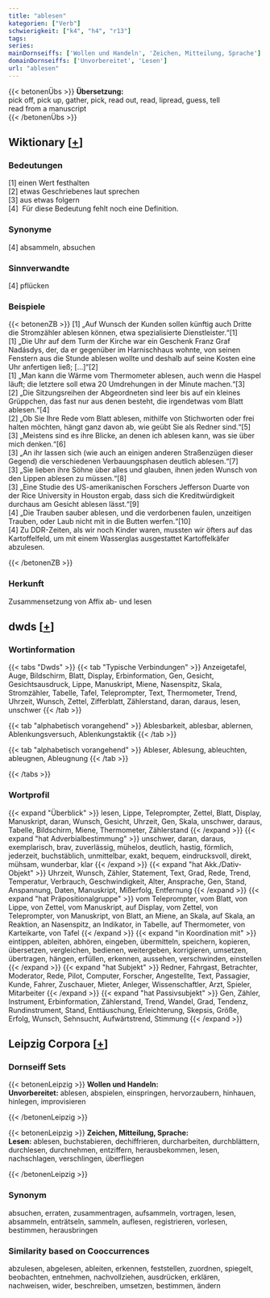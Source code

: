 ```yaml
---
title: "ablesen"
kategorien: ["Verb"]
schwierigkeit: ["k4", "h4", "r13"]
tags:
series:
mainDornseiffs: ['Wollen und Handeln', 'Zeichen, Mitteilung, Sprache']
domainDornseiffs: ['Unvorbereitet', 'Lesen']
url: "ablesen"
---
```


{{< betonenÜbs >}}
**Übersetzung:**  
pick off, pick up, gather, pick, read out, read, lipread, guess, tell  
read from a manuscript  
{{< /betonenÜbs >}}

## Wiktionary [[+](https://de.wiktionary.org/wiki/ablesen)]

### Bedeutungen
[1] einen Wert festhalten  
[2] etwas Geschriebenes laut sprechen  
[3] aus etwas folgern  
[4]  Für diese Bedeutung fehlt noch eine Definition.  

### Synonyme
[4] absammeln, absuchen  

### Sinnverwandte
[4] pflücken  

### Beispiele
{{< betonenZB >}}
[1] „Auf Wunsch der Kunden sollen künftig auch Dritte die Stromzähler ablesen können, etwa spezialisierte Dienstleister.“[1]  
[1] „Die Uhr auf dem Turm der Kirche war ein Geschenk Franz Graf Nadásdys, der, da er gegenüber im Harnischhaus wohnte, von seinen Fenstern aus die Stunde ablesen wollte und deshalb auf seine Kosten eine Uhr anfertigen ließ; […]“[2]  
[1] „Man kann die Wärme vom Thermometer ablesen, auch wenn die Haspel läuft; die letztere soll etwa 20 Umdrehungen in der Minute machen.“[3]  
[2] „Die Sitzungsreihen der Abgeordneten sind leer bis auf ein kleines Grüppchen, das fast nur aus denen besteht, die irgendetwas vom Blatt ablesen.“[4]  
[2] „Ob Sie Ihre Rede vom Blatt ablesen, mithilfe von Stichworten oder frei halten möchten, hängt ganz davon ab, wie geübt Sie als Redner sind.“[5]  
[3] „Meistens sind es ihre Blicke, an denen ich ablesen kann, was sie über mich denken.“[6]  
[3] „An ihr lassen sich (wie auch an einigen anderen Straßenzügen dieser Gegend) die verschiedenen Verbauungsphasen deutlich ablesen.“[7]  
[3] „Sie lieben ihre Söhne über alles und glauben, ihnen jeden Wunsch von den Lippen ablesen zu müssen.“[8]  
[3] „Eine Studie des US-amerikanischen Forschers Jefferson Duarte von der Rice University in Houston ergab, dass sich die Kreditwürdigkeit durchaus am Gesicht ablesen lässt.“[9]  
[4] „Die Trauben sauber ablesen, und die verdorbenen faulen, unzeitigen Trauben, oder Laub nicht mit in die Butten werfen.“[10]  
[4] Zu DDR-Zeiten, als wir noch Kinder waren, mussten wir öfters auf das Kartoffelfeld, um mit einem Wasserglas ausgestattet Kartoffelkäfer abzulesen.  

{{< /betonenZB >}}
### Herkunft
Zusammensetzung von Affix ab- und lesen  



## dwds [[+](https://www.dwds.de/wb/ablesen)]

### Wortinformation
{{< tabs "Dwds" >}}
{{< tab "Typische Verbindungen" >}}
Anzeigetafel, Auge, Bildschirm, Blatt, Display, Erbinformation, Gen, Gesicht, Gesichtsausdruck, Lippe, Manuskript, Miene, Nasenspitz, Skala, Stromzähler, Tabelle, Tafel, Teleprompter, Text, Thermometer, Trend, Uhrzeit, Wunsch, Zettel, Zifferblatt, Zählerstand, daran, daraus, lesen, unschwer
{{< /tab >}}

{{< tab "alphabetisch vorangehend" >}}
Ablesbarkeit, ablesbar, ablernen, Ablenkungsversuch, Ablenkungstaktik
{{< /tab >}}

{{< tab "alphabetisch vorangehend" >}}
Ableser, Ablesung, ableuchten, ableugnen, Ableugnung
{{< /tab >}}

{{< /tabs >}}

### Wortprofil
{{< expand "Überblick" >}} lesen, Lippe, Teleprompter, Zettel, Blatt, Display, Manuskript, daran, Wunsch, Gesicht, Uhrzeit, Gen, Skala, unschwer, daraus, Tabelle, Bildschirm, Miene, Thermometer, Zählerstand {{< /expand >}}
{{< expand "hat Adverbialbestimmung" >}} unschwer, daran, daraus, exemplarisch, brav, zuverlässig, mühelos, deutlich, hastig, förmlich, jederzeit, buchstäblich, unmittelbar, exakt, bequem, eindrucksvoll, direkt, mühsam, wunderbar, klar {{< /expand >}}
{{< expand "hat Akk./Dativ-Objekt" >}} Uhrzeit, Wunsch, Zähler, Statement, Text, Grad, Rede, Trend, Temperatur, Verbrauch, Geschwindigkeit, Alter, Ansprache, Gen, Stand, Anspannung, Daten, Manuskript, Mißerfolg, Entfernung {{< /expand >}}
{{< expand "hat Präpositionalgruppe" >}} vom Teleprompter, vom Blatt, von Lippe, von Zettel, vom Manuskript, auf Display, vom Zettel, von Teleprompter, von Manuskript, von Blatt, an Miene, an Skala, auf Skala, an Reaktion, an Nasenspitz, an Indikator, in Tabelle, auf Thermometer, von Karteikarte, von Tafel {{< /expand >}}
{{< expand "in Koordination mit" >}} eintippen, ableiten, abhören, eingeben, übermitteln, speichern, kopieren, übersetzen, vergleichen, bedienen, weitergeben, korrigieren, umsetzen, übertragen, hängen, erfüllen, erkennen, aussehen, verschwinden, einstellen {{< /expand >}}
{{< expand "hat Subjekt" >}} Redner, Fahrgast, Betrachter, Moderator, Rede, Pilot, Computer, Forscher, Angestellte, Text, Passagier, Kunde, Fahrer, Zuschauer, Mieter, Anleger, Wissenschaftler, Arzt, Spieler, Mitarbeiter {{< /expand >}}
{{< expand "hat Passivsubjekt" >}} Gen, Zähler, Instrument, Erbinformation, Zählerstand, Trend, Wandel, Grad, Tendenz, Rundinstrument, Stand, Enttäuschung, Erleichterung, Skepsis, Größe, Erfolg, Wunsch, Sehnsucht, Aufwärtstrend, Stimmung {{< /expand >}}

## Leipzig Corpora [[+](https://corpora.uni-leipzig.de/en/res?word=ablesen&corpusId=deu_newscrawl-public_2018)]

### Dornseiff Sets
{{< betonenLeipzig >}}
**Wollen und Handeln:**  
**Unvorbereitet:** ablesen, abspielen, einspringen, hervorzaubern, hinhauen, hinlegen, improvisieren  

{{< /betonenLeipzig >}}


{{< betonenLeipzig >}}
**Zeichen, Mitteilung, Sprache:**  
**Lesen:** ablesen, buchstabieren, dechiffrieren, durcharbeiten, durchblättern, durchlesen, durchnehmen, entziffern, herausbekommen, lesen, nachschlagen, verschlingen, überfliegen  

{{< /betonenLeipzig >}}

### Synonym
absuchen, erraten, zusammentragen, aufsammeln, vortragen, lesen, absammeln, enträtseln, sammeln, auflesen, registrieren, vorlesen, bestimmen, herausbringen


### Similarity based on Cooccurrences
abzulesen, abgelesen, ableiten, erkennen, feststellen, zuordnen, spiegelt, beobachten, entnehmen, nachvollziehen, ausdrücken, erklären, nachweisen, wider, beschreiben, umsetzen, bestimmen, ändern

